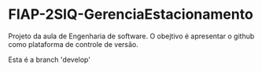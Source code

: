 # FIAP-2SIQ-GerenciaEstacionamento


Projeto da aula de Engenharia de software. O obejtivo é apresentar o github como plataforma de controle de versão.


Esta é a branch 'develop'
